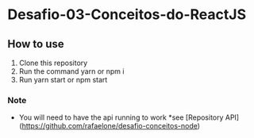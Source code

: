 # Desafio-03-Conceitos-do-ReactJS

## How to use
1. Clone this repository
2. Run the command yarn or npm i
3. Run yarn start or npm start

### Note
 * You will need to have the api running to work
 *see [Repository API] (https://github.com/rafaelone/desafio-conceitos-node)

